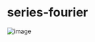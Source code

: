 # series-fourier

![image](https://github.com/AngMur/series-fourier/assets/163950319/8fcd4ef7-7d5e-4f03-a43c-df9ee1db12c4)
